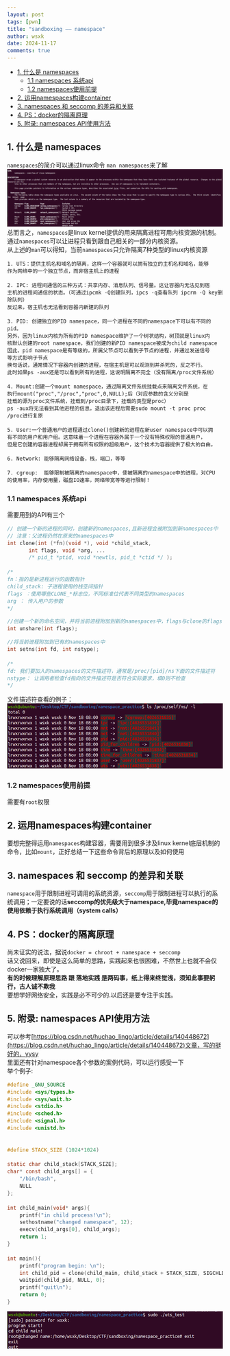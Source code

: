 ```yaml
---
layout: post
tags: [pwn]
title: "sandboxing —— namespace"
author: wsxk
date: 2024-11-17
comments: true
---
```


- [1. 什么是 namespaces](#1-什么是-namespaces)
  - [1.1 namespaces 系统api](#11-namespaces-系统api)
  - [1.2 namespaces使用前提](#12-namespaces使用前提)
- [2. 运用namespaces构建container](#2-运用namespaces构建container)
- [3. namespaces 和 seccomp 的差异和关联](#3-namespaces-和-seccomp-的差异和关联)
- [4. PS：docker的隔离原理](#4-psdocker的隔离原理)
- [5. 附录: namespaces API使用方法](#5-附录-namespaces-api使用方法)


## 1. 什么是 namespaces<br>
`namespaces`的简介可以通过linux命令 `man namespaces`来了解<br>
![](https://raw.githubusercontent.com/wsxk/wsxk_pictures/main/2024-9-25/20241117192240.png)
总而言之，`namespaces`是linux kernel提供的用来隔离进程可用内核资源的机制。通过`namespaces`可以让进程只看到跟自己相关的一部分内核资源。<br>
从上述的`man`可以得知，当前`namespaces`只允许隔离7种类型的linux内核资源<br>
```
1. UTS：提供主机名和域名的隔离，这样一个容器就可以拥有独立的主机名和域名，能够
作为网络中的一个独立节点，而非宿主机上的进程

2. IPC: 进程间通信的三种方式：共享内存、消息队列、信号量。这让容器内无法见到宿
主机的进程间通信的状态。（可通过ipcmk -Q创建队列，ipcs -q查看队列 ipcrm -Q key删除队列）
反过来，宿主机也无法看到容器内新建的队列

3. PID: 创建独立的PID namespace，同一个进程在不同的namespace下可以有不同的pid。
另外，因为linux内核为所有的PID namespace维护了一个树状结构，树顶就是linux内
核默认创建的root namespace，我们创建的新PID namespace被成为child namespace
因此，pid namespace是有等级的，所属父节点可以看到子节点的进程，并通过发送信号
等方式影响子节点
换句话说，通常情况下容器内创建的进程，在宿主机是可以观测到并杀死的，反之不行。
此时如果ps -aux还是可以看到所有的进程，这说明隔离不完全（没有隔离/proc文件系统）

4. Mount:创建一个mount namespace，通过隔离文件系统挂载点来隔离文件系统，在
执行mount("proc","/proc","proc",0,NULL);后（对应参数的含义分别是
挂载的源为proc文件系统，挂载到/proc目录下，挂载的类型是proc）
ps -aux将无法看到其他进程的信息，退出该进程后需要sudo mount -t proc proc /proc进行复原

5. User:一个普通用户的进程通过clone()创建新的进程在新user namespace中可以拥
有不同的用户和用户组。这意味着一个进程在容器外属于一个没有特殊权限的普通用户，
但是它创建的容器进程却属于拥有所有权限的超级用户，这个技术为容器提供了极大的自由。

6. Network: 能够隔离网络设备，栈，端口，等等

7. cgroup:  能够限制被隔离的namespace中，使被隔离的namespace中的进程，对CPU
的使用率，内存使用量，磁盘IO速率，网络带宽等等进行限制！
```

### 1.1 namespaces 系统api<br>
需要用到的API有三个<br>
```c
// 创建一个新的进程的同时，创建新的namespaces,且新进程会被附加到新namespaces中
// 注意：父进程仍然在原来的namespaces中
int clone(int (*fn)(void *), void *child_stack,
       int flags, void *arg, ...
       /* pid_t *ptid, void *newtls, pid_t *ctid */ );

/*
fn：指的是新进程运行的函数指针
child_stack: 子进程使用的栈空间指针
flags ：使用哪些CLONE_*标志位，不同标准位代表不同类型的namespaces
arg ： 传入用户的参数
*/
```

```c
//创建一个新的命名空间，并将当前进程附加到新的namespaces中，flags与clone的flags一致
int unshare(int flags);
```

```c
//将当前进程附加到已有的namespaces中
int setns(int fd, int nstype);

/*
fd: 我们要加入的namespaces的文件描述符，通常是/proc/[pid]/ns下面的文件描述符
nstype： 让调用者检查fd指向的文件描述符是否符合实际要求，填0则不检查
*/
```
文件描述符查看的例子：<br>
![](https://raw.githubusercontent.com/wsxk/wsxk_pictures/main/2024-9-25/20241119000111.png)

### 1.2 namespaces使用前提<br>
需要有`root`权限<br>

## 2. 运用namespaces构建container<br>
要想完整得运用`namespaces`构建容器，需要用到很多涉及linux kernel底层机制的命令，比如`mount`，正好总结一下这些命令背后的原理以及如何使用<br>


## 3. namespaces 和 seccomp 的差异和关联<br>
`namespace`用于限制进程可调用的系统资源，`seccomp`用于限制进程可以执行的系统调用；一定要说的话**seccomp的优先级大于namespace,毕竟namespace的使用依赖于执行系统调用（system calls）**<br>

<!-- Google tag (gtag.js) -->
<script async src="https://www.googletagmanager.com/gtag/js?id=G-C22S5YSYL7"></script>
<script>
  window.dataLayer = window.dataLayer || [];
  function gtag(){dataLayer.push(arguments);}
  gtag('js', new Date());

  gtag('config', 'G-C22S5YSYL7');
</script>


## 4. PS：docker的隔离原理<br>
尚未证实的说法，据说`docker = chroot + namespace + seccomp`<br>
话又说回来，即使是这么简单的思路，实践起来也很困难，不然世上也就不会仅docker一家独大了。<br>
**有的时候理解原理思路 跟 落地实践 是两码事，纸上得来终觉浅，须知此事要躬行，古人诚不欺我**<br>
要想学好网络安全，实践是必不可少的.以后还是要专注于实践。<br>

## 5. 附录: namespaces API使用方法<br>
可以参考[https://blog.csdn.net/huchao_lingo/article/details/140448672](https://blog.csdn.net/huchao_lingo/article/details/140448672)文章，写的挺好的，yysy<br>
里面还有针对namespace各个参数的案例代码，可以运行感受一下<br>
举个例子:<br>
```c
#define _GNU_SOURCE
#include <sys/types.h>
#include <sys/wait.h>
#include <stdio.h>
#include <sched.h>
#include <signal.h>
#include <unistd.h>
 
 
#define STACK_SIZE (1024*1024)
 
static char child_stack[STACK_SIZE];
char* const child_args[] = {
	"/bin/bash",
	NULL
};
 
int child_main(void* args){
	printf("in child process!\n");
	sethostname("changed namespace", 12);
	execv(child_args[0], child_args);
	return 1;
}
 
int main(){
	printf("program begin: \n");
	int child_pid = clone(child_main, child_stack + STACK_SIZE, SIGCHLD|CLONE_NEWUTS, NULL);
	waitpid(child_pid, NULL, 0);
	printf("quit\n");
	return 0;
}
```

![](https://raw.githubusercontent.com/wsxk/wsxk_pictures/main/2024-9-25/20241119221847.png)